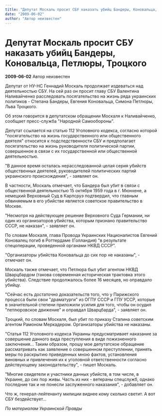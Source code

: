```yaml
---
title: "Депутат Москаль просит СБУ наказать убийц Бандеры, Коновальца, Петлюры, Троцкого"
date: "2009-06-02"
author: "Автор неизвестен"
---
```


# Депутат Москаль просит СБУ наказать убийц Бандеры, Коновальца, Петлюры, Троцкого

**2009-06-02** Автор неизвестен

Депутат от НУ-НС Геннадий Москаль продолжает издеваться над деятельностью СБУ. На сей раз он просит главу СБУ Валентина Наливайченко расследовать посягательство на жизнь ряда украинских политиков - Степана Бандеры, Евгения Коновальца, Симона Петлюры, Льва Троцкого.

Об этом говорится в депутатском обращении Москаля к Наливайченко, сообщает пресс-служба "Народной Самообороны".

Депутат ссылается на статью 112 Уголовного кодекса, согласно которой "посягательство на жизнь государственного или общественного деятеля" относится к подследственности СБУ и предполагает посягательство на жизнь руководителя политической партии, совершенное в связи с их государственной или общественной деятельностью.

"В данное время осталась нерасследованной целая серия убийств общественных деятелей, руководителей политических партий украинского происхождения", - заявляет он.

В частности, Москаль отмечает, что Бандера был убит в связи с общественной деятельностью 15 октября 1959 года в г. Мюнхене, а немецкий Верховный Суд в Карлсруэ подтвердил, что главным обвиняемым в его убийстве является советское правительство в Москве.

"Несмотря на действующее решение Верховного Суда Германии, ни один из организаторов убийства, которым признано правительство СССР, не наказан", - заявляет он.

По словам Москаля, глава Провода Украинских Националистов Евгений Коновалец погиб в Роттердаме (Голландия) "в результате спецоперации, проведенной органами НКВД СССР".

"Организаторы убийства Коновальца до сих пор не наказаны", - отмечает он.

Москаль также отмечает, что Петлюра был убит агентом НКВД Шварцбардом (такова современная историческая трактовка этого убийства). Следствие продолжалось более 16 месяцев, но оправдало убийцу.

"Сейчас есть достаточно доказательств того, что у Парижского процесса были свои "драматурги" из ОГПУ СССР и ГПУ УССР, которые в значительной степени приложили усилия для того, чтобы он осудил "петлюровское движение" и оправдал Шварцбарда", - заявляет он.

Троцкий, по словам Москаля, был убит по приказу Сталина советским агентом Рамоном Меркадером. Организаторы убийства не наказаны.

"Статья 112 Уголовного кодекса Украины предусматривает наказание за совершение данного вида преступления в виде пожизненного заключения... Таким образом, прошу мое депутатское обращение рассматривать как заявление о совершенном преступлении, принять меры по раскрытию приведенных мною фактов, установления виновных и привлечения их к уголовной ответственности согласно действующему законодательству", - пишет Москаль.

"Многие свидетели и участники данных убийств, в том числе, в Украине, до сих пор живы. Часть из них - ветераны спецслужб, однако последние так и не понесли заслуженного наказания", - добавляет он.

Что ж, генерал-лейтенанту милиции виднее кому сколько светит. А вот СБУ бездействует...

*По материалам Украинской Правды*